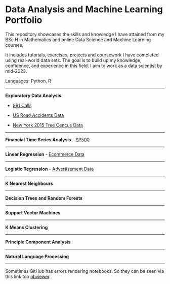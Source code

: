 # Data Analysis and Machine Learning Portfolio


This repository showcases the skills and knowledge I have attained from my BSc H in Mathematics and online Data Science and Machine Learning courses.

It includes tutorials, exercises, projects and coursework I have completed using real-world data sets. The goal is to build up my knowledge, confidence, and experience in this field. I aim to work as a data scientist by mid-2023. 
 
Languages: Python, R

---
**Exploratory Data Analysis**
- [991 Calls](https://github.com/adilsaid64/Data-Science-and-Machine-Learning-Portfolio/blob/main/Python%20for%20Data%20Science%20and%20Machine%20Learning%20Bootcamp/Project%201%20EDA%20911%20Calls%20Data.ipynb)

- [US Road Accidents Data](https://github.com/adilsaid64/Data-Science-and-Machine-Learning-Portfolio/blob/main/USA%20Accidents/US_Accidents_Project_Exploratoy_Data_Analysis.ipynb)
    
- [New York 2015 Tree Cencus Data](https://github.com/adilsaid64/Data-Science-and-Machine-Learning-Portfolio/blob/main/New%20York%202015%20Tree%20Cencus%20Data/2015_Street_Tree_Cencus_Tree_data_in_New_York.ipynb)

---
**Financial Time Series Analysis**
    - [SP500](https://github.com/adilsaid64/Data-Science-and-Machine-Learning-Portfolio/blob/main/Time%20Series%20SP500%20Analysis%20CW%201%20in%20R.ipynb)

---
**Linear Regression**
    - [Ecommerce Data](https://github.com/adilsaid64/Data-Science-and-Machine-Learning-Portfolio/blob/main/Python%20for%20Data%20Science%20and%20Machine%20Learning%20Bootcamp/Project%202%20Ecommerce%20Linear%20Regression.ipynb)

---
**Logistic Regression**
    - [Advertisement Data](https://github.com/adilsaid64/Data-Science-and-Machine-Learning-Portfolio/blob/main/Python%20for%20Data%20Science%20and%20Machine%20Learning%20Bootcamp/Project%203%20Advertisement%20Data%20Logistic%20Regression.ipynb)

---
**K Nearest Neighbours**

---
**Decision Trees and Random Forests**

---
**Support Vector Machines**

---
**K Means Clustering**

---
**Principle Component Analysis**

---
**Natural Language Processing**

---

Sometimes GitHub has errors rendering notebooks. So they can be seen via this link too [nbviewer](https://nbviewer.org/github/adilsaid64/).
